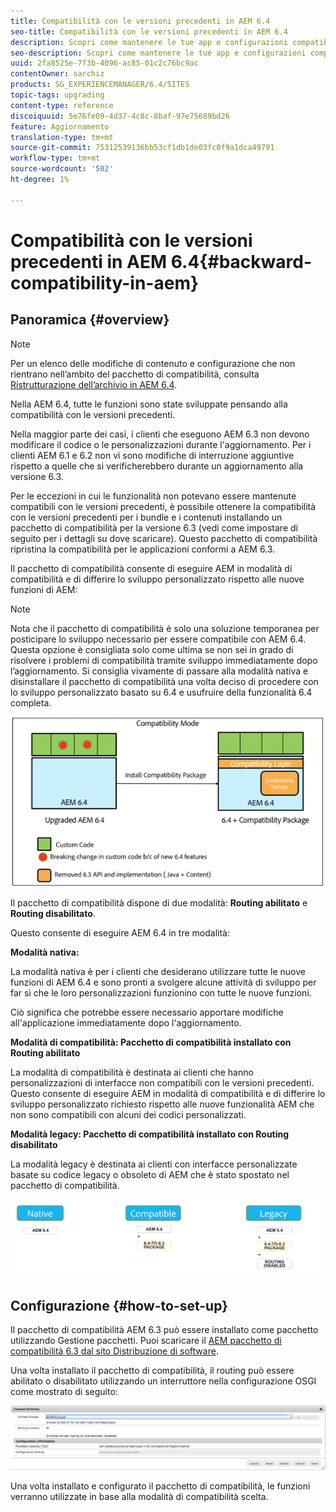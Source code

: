 ```yaml
---
title: Compatibilità con le versioni precedenti in AEM 6.4
seo-title: Compatibilità con le versioni precedenti in AEM 6.4
description: Scopri come mantenere le tue app e configurazioni compatibili con AEM 6.4
seo-description: Scopri come mantenere le tue app e configurazioni compatibili con AEM 6.4
uuid: 2fa8525e-7f3b-4096-ac85-01c2c76bc9ac
contentOwner: sarchiz
products: SG_EXPERIENCEMANAGER/6.4/SITES
topic-tags: upgrading
content-type: reference
discoiquuid: 5e76fe09-4d37-4c8c-8baf-97e75689bd26
feature: Aggiornamento
translation-type: tm+mt
source-git-commit: 75312539136bb53cf1db1de03fc0f9a1dca49791
workflow-type: tm+mt
source-wordcount: '502'
ht-degree: 1%

---
```



# Compatibilità con le versioni precedenti in AEM 6.4{#backward-compatibility-in-aem}

## Panoramica {#overview}

>[!NOTE]
>
>Per un elenco delle modifiche di contenuto e configurazione che non rientrano nell’ambito del pacchetto di compatibilità, consulta [Ristrutturazione dell’archivio in AEM 6.4](/help/sites-deploying/repository-restructuring.md).

Nella AEM 6.4, tutte le funzioni sono state sviluppate pensando alla compatibilità con le versioni precedenti.

Nella maggior parte dei casi, i clienti che eseguono AEM 6.3 non devono modificare il codice o le personalizzazioni durante l&#39;aggiornamento. Per i clienti AEM 6.1 e 6.2 non vi sono modifiche di interruzione aggiuntive rispetto a quelle che si verificherebbero durante un aggiornamento alla versione 6.3.

Per le eccezioni in cui le funzionalità non potevano essere mantenute compatibili con le versioni precedenti, è possibile ottenere la compatibilità con le versioni precedenti per i bundle e i contenuti installando un pacchetto di compatibilità per la versione 6.3 (vedi come impostare di seguito per i dettagli su dove scaricare). Questo pacchetto di compatibilità ripristina la compatibilità per le applicazioni conformi a AEM 6.3.

Il pacchetto di compatibilità consente di eseguire AEM in modalità di compatibilità e di differire lo sviluppo personalizzato rispetto alle nuove funzioni di AEM:

>[!NOTE]
>
>Nota che il pacchetto di compatibilità è solo una soluzione temporanea per posticipare lo sviluppo necessario per essere compatibile con AEM 6.4. Questa opzione è consigliata solo come ultima se non sei in grado di risolvere i problemi di compatibilità tramite sviluppo immediatamente dopo l’aggiornamento. Si consiglia vivamente di passare alla modalità nativa e disinstallare il pacchetto di compatibilità una volta deciso di procedere con lo sviluppo personalizzato basato su 6.4 e usufruire della funzionalità 6.4 completa.

![screen_shot_2018-04-05at43339pm](assets/screen_shot_2018-04-05at43339pm.png)

Il pacchetto di compatibilità dispone di due modalità: **Routing abilitato** e **Routing disabilitato**.

Questo consente di eseguire AEM 6.4 in tre modalità:

**Modalità nativa:**

La modalità nativa è per i clienti che desiderano utilizzare tutte le nuove funzioni di AEM 6.4 e sono pronti a svolgere alcune attività di sviluppo per far sì che le loro personalizzazioni funzionino con tutte le nuove funzioni.

Ciò significa che potrebbe essere necessario apportare modifiche all&#39;applicazione immediatamente dopo l&#39;aggiornamento.

**Modalità di compatibilità: Pacchetto di compatibilità installato con Routing abilitato**

La modalità di compatibilità è destinata ai clienti che hanno personalizzazioni di interfacce non compatibili con le versioni precedenti. Questo consente di eseguire AEM in modalità di compatibilità e di differire lo sviluppo personalizzato richiesto rispetto alle nuove funzionalità AEM che non sono compatibili con alcuni dei codici personalizzati.

**Modalità legacy: Pacchetto di compatibilità installato con Routing disabilitato**

La modalità legacy è destinata ai clienti con interfacce personalizzate basate su codice legacy o obsoleto di AEM che è stato spostato nel pacchetto di compatibilità.

![image2018-2-12_23-58-37](assets/image2018-2-12_23-58-37.png)

## Configurazione {#how-to-set-up}

Il pacchetto di compatibilità AEM 6.3 può essere installato come pacchetto utilizzando Gestione pacchetti. Puoi scaricare il [AEM pacchetto di compatibilità 6.3 dal sito Distribuzione di software](https://experience.adobe.com/#/downloads/content/software-distribution/en/aem.html?package=/content/software-distribution/en/details.html/content/dam/aem/public/adobe/packages/cq640/compatpack/aem-compat-cq64-to-cq63).

Una volta installato il pacchetto di compatibilità, il routing può essere abilitato o disabilitato utilizzando un interruttore nella configurazione OSGI come mostrato di seguito:

![screen_shot_2017-11-27at122421pm](assets/screen_shot_2017-11-27at122421pm.png)

Una volta installato e configurato il pacchetto di compatibilità, le funzioni verranno utilizzate in base alla modalità di compatibilità scelta.
